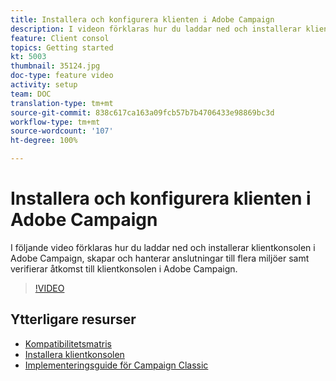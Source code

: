 ```yaml
---
title: Installera och konfigurera klienten i Adobe Campaign
description: I videon förklaras hur du laddar ned och installerar klientkonsolen i Adobe Campaign, skapar och hanterar anslutningar till flera miljöer samt verifierar åtkomst till klientkonsolen i Adobe Campaign.
feature: Client consol
topics: Getting started
kt: 5003
thumbnail: 35124.jpg
doc-type: feature video
activity: setup
team: DOC
translation-type: tm+mt
source-git-commit: 838c617ca163a09fcb57b7b4706433e98869bc3d
workflow-type: tm+mt
source-wordcount: '107'
ht-degree: 100%

---
```



# Installera och konfigurera klienten i Adobe Campaign

I följande video förklaras hur du laddar ned och installerar klientkonsolen i Adobe Campaign, skapar och hanterar anslutningar till flera miljöer samt verifierar åtkomst till klientkonsolen i Adobe Campaign.

>[!VIDEO](https://video.tv.adobe.com/v/35124?quality=12)

## Ytterligare resurser

* [Kompatibilitetsmatris](https://helpx.adobe.com/se/campaign/kb/compatibility-matrix.html)
* [Installera klientkonsolen](https://docs.adobe.com/content/help/sv-SE/campaign-classic/using/installing-campaign-classic/installing-campaign-in-windows-/installing-the-client-console.html)
* [Implementeringsguide för Campaign Classic](https://helpx.adobe.com/se/campaign/kb/acc-implementation.html)
